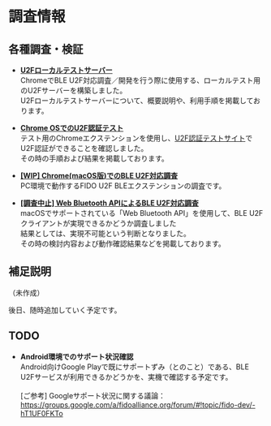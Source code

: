 # 調査情報

## 各種調査・検証

* <b>[U2Fローカルテストサーバー](u2f-test-server/README.md)</b><br>
ChromeでBLE U2F対応調査／開発を行う際に使用する、ローカルテスト用のU2Fサーバーを構築しました。<br>
U2Fローカルテストサーバーについて、概要説明や、利用手順を掲載しております。

* <b>[Chrome OSでのU2F認証テスト](CHROMEOSTEST.md)</b><br>
テスト用のChromeエクステンションを使用し、[U2F認証テストサイト](https://crxjs-dot-u2fdemo.appspot.com/)でU2F認証ができることを確認しました。<br>
その時の手順および結果を掲載しております。

* <b>[\[WIP\] Chrome(macOS版)でのBLE U2F対応調査](CHROMEBLEEXT.md)</b><br>
PC環境で動作するFIDO U2F BLEエクステンションの調査です。

* <b>[\[調査中止\] Web Bluetooth APIによるBLE U2F対応調査](CHROMEWBAPI.md)</b><br>
macOSでサポートされている「Web Bluetooth API」を使用して、BLE U2Fクライアントが実現できるかどうか調査しました<br>
結果としては、実現不可能という判断となりました。<br>
その時の検討内容および動作確認結果などを掲載しております。

## 補足説明

（未作成）

後日、随時追加していく予定です。

## TODO

* <b>Android環境でのサポート状況確認</b><br>
Android向けGoogle Playで既にサポートずみ（とのこと）である、BLE U2Fサービスが利用できるかどうかを、実機で確認する予定です。<br><br>
[ご参考] Googleサポート状況に関する議論：<br>
https://groups.google.com/a/fidoalliance.org/forum/#!topic/fido-dev/-hT1UF0FKTo
